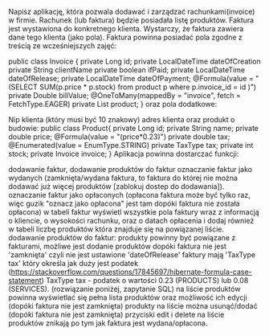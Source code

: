 Napisz aplikację, która pozwala dodawać i zarządzać rachunkami(invoice) w firmie. Rachunek (lub faktura) będzie posiadała listę produktów. Faktura jest wystawiona do konkretnego klienta. Wystarczy, że faktura zawiera dane tego klienta (jako pola). Faktura powinna posiadać pola zgodne z treścią ze wcześniejszych zajęć:

public class Invoice { private Long id; private LocalDateTime dateOfCreation private String clientName private boolean ifPaid; private LocalDateTime dateOfRelease; private LocalDateTime dateOfPayment; @Formula(value = "(SELECT SUM(p.price * p.stock) from product p where p.invoice_id = id )") private Double billValue; @OneToMany(mappedBy = "invoice", fetch = FetchType.EAGER) private List product; } oraz pola dodatkowe:

Nip klienta (który musi być 10 znakowy)
adres klienta oraz produkt o budowie:
public class Product{ private Long id; private String name; private double price; @Formula(value = "(price*0.23)") private double tax; @Enumerated(value = EnumType.STRING) private TaxType tax; private int stock; private Invoice invoice; } Aplikacja powinna dostarczać funkcji:

dodawanie faktur,
dodawanie produktów do faktur
oznaczanie faktur jako wydanych (zamknięta/wydana faktura, to faktura do której nie można dodawać już więcej produktów [zablokuj dostep do dodawania]).
oznaczanie faktur jako opłaconych (opłacona faktura może być tylko raz, więc guzik "oznacz jako opłacona" jest tam dopóki faktura nie została opłacona)
w tabeli faktur wyświetl wszystkie pola faktury wraz z informacją o kliencie, o wysokości rachunku, oraz o datach opłacenia i dodaj również w tabeli liczbę produktów która znajduje się na powiązanej liście.
dodawanie produktów do faktur:
produkty powinny być powiązane z fakturami,
możliwe jest dodanie produktów dopóki faktura nie jest 'zamknięta' czyli nie jest ustawione 'dateOfRelease'
faktury mają 'TaxType tax' który określa jak duży jest podatek (https://stackoverflow.com/questions/17845697/hibernate-formula-case-statement)
TaxType tax - podatek o wartości 0.23 (PRODUCTS) lub 0.08 (SERVICES). (rozwiązanie poniżej, zapytanie SQL)
na liście produktów powinna wyświetlać się pełna lista produktów oraz możliwość ich edycji (dopóki faktura nie jest zamknięta)
produkty na liście można usunąć/dodać (dopóki faktura nie jest zamknięta)
przyciski edit i delete na liście produktów znikają po tym jak faktura jest wydana/opłacona.